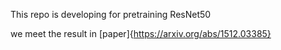 This repo is developing for pretraining ResNet50

we meet the result in [paper]{https://arxiv.org/abs/1512.03385}
